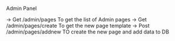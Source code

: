 Admin Panel

->  Get /admin/pages   To get the list of Admin pages
->  Get /admin/pages/create   To get the new page template
-> Post /admin/pages/addnew  TO create the new page and add data to DB